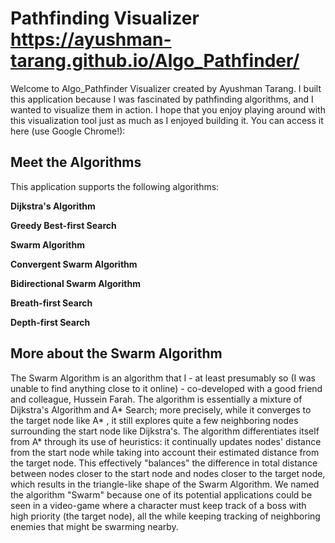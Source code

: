 # Pathfinding Visualizer https://ayushman-tarang.github.io/Algo_Pathfinder/

Welcome to Algo_Pathfinder Visualizer created by Ayushman Tarang.
I built this application because I was fascinated by pathfinding algorithms, and I wanted to visualize them in action. I hope that you enjoy playing around with this visualization tool just as much as I enjoyed building it. You can access it here (use Google Chrome!):


## Meet the Algorithms

This application supports the following algorithms: 

**Dijkstra's Algorithm** 

**Greedy Best-first Search** 

**Swarm Algorithm** 

**Convergent Swarm Algorithm**

**Bidirectional Swarm Algorithm** 

**Breath-first Search**

**Depth-first Search** 

## More about the Swarm Algorithm

The Swarm Algorithm is an algorithm that I - at least presumably so (I was unable to find anything close to it online) - co-developed with a good friend and colleague, Hussein Farah. The algorithm is essentially a mixture of Dijkstra's Algorithm and A* Search; more precisely, while it converges to the target node like A* , it still explores quite a few neighboring nodes surrounding the start node like Dijkstra's. The algorithm differentiates itself from A* through its use of heuristics: it continually updates nodes' distance from the start node while taking into account their estimated distance from the target node. This effectively "balances" the difference in total distance between nodes closer to the start node and nodes closer to the target node, which results in the triangle-like shape of the Swarm Algorithm. We named the algorithm "Swarm" because one of its potential applications could be seen in a video-game where a character must keep track of a boss with high priority (the target node), all the while keeping tracking of neighboring enemies that might be swarming nearby. 
